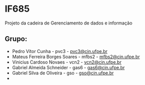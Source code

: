 # IF685
Projeto da cadeira de Gerenciamento de dados e informação

## Grupo:
- Pedro Vítor Cunha - pvc3 - pvc3@cin.ufpe.br
- Mateus Ferreira Borges Soares - mfbs2 - mfbs2@cin.ufpe.br
- Vinicius Cardoso Novaes - vcn2 - vcn2@cin.ufpe.br
- Gabriel Almeida Schneider - gas6 - gas6@cin.ufpe.br
- Gabriel Silva de Oliveira - gso - gso@cin.ufpe.br
- 
